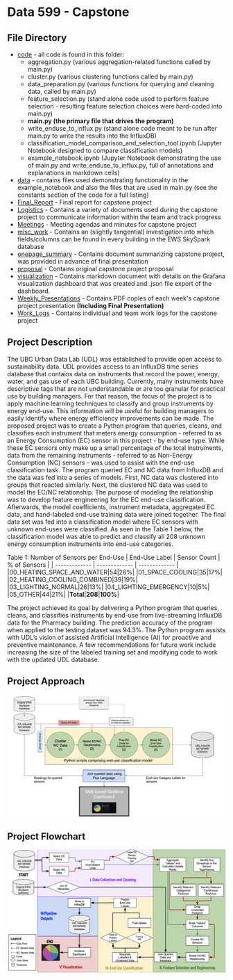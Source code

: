 # Data 599 - Capstone


## File Directory
- [code](code/) - all code is found in this folder:
  - aggregation.py (various aggregation-related functions called by main.py)
  - cluster.py (various clustering functions called by main.py)
  - data_preparation.py (various functions for querying and cleaning data, called by main.py)
  - feature_selection.py (stand alone code used to perform feature selection - resulting feature selection choices were hard-coded into main.py)
  - **main.py (the primary file that drives the program)**
  - write_enduse_to_influx.py (stand alone code meant to be run after main.py to write the results into the InfluxDB)
  - classification_model_comparison_and_selection_tool.ipynb (Jupyter Notebook designed to compare classification models)
  - example_notebook.ipynb (Jupyter Notebook demonstrating the use of main.py and write_enduse_to_influx.py, full of annotations and explanations in markdown cells)
- [data](data/) -  contains files used demonstrating functionality in the example_notebook and also the files that are used in main.py (see the constants section of the code for a full listing)
- [Final_Report](Final_Report/) - Final report for capstone project
- [Logistics](Logistics/) - Contains a variety of documents used during the capstone project to communicate information within the team and track progress
- [Meetings](Meetings/) - Meeting agendas and minutes for capstone project
- [misc_work](misc_work/) - Contains an (slightly tangential) investigation into which fields/columns can be found in every building in the EWS SkySpark database
- [onepage_summary](onepage_summary/) - Contains document summarizing capstone project, was provided in advance of final presentation
- [proposal](proposal/) - Contains original capstone project proposal
- [visualization](visualization/) - Contains markdown document with details on the Grafana visualization dashboard that was created and .json file export of the dashboard.   
- [Weekly_Presentations](Weekly_Presentations/) - Contains PDF copies of each week's capstone project presentation **(Including Final Presentation)**
- [Work_Logs](Work_Logs/) - Contains individual and team work logs for the capstone project

## Project Description
The UBC Urban Data Lab (UDL) was established to provide open access to sustainability data. UDL provides access to an InfluxDB time series database that contains data on instruments that record the power, energy, water, and gas use of each UBC building. Currently, many instruments have descriptive tags that are not understandable or are too granular for practical use by building managers. For that reason, the focus of the project is to apply machine learning techniques to classify and group instruments by energy end-use. This information will be useful for building managers to easily identify where energy efficiency improvements can be made.
The proposed project was to create a Python program that queries, cleans, and classifies each instrument that meters energy consumption - referred to as an Energy Consumption (EC) sensor in this project - by end-use type. While these EC sensors only make up a small percentage of the total instruments, data from the remaining instruments - referred to as Non-Energy Consumption (NC) sensors - was used to assist with the end-use classification task. The program queried EC and NC data from InfluxDB and the data was fed into a series of models. First, NC data was clustered into groups that reacted similarly. Next, the clustered NC data was used to model the EC/NC relationship. The purpose of modeling the relationship was to develop feature engineering for the EC end-use classification. Afterwards, the model coefficients, instrument metadata, aggregated EC data, and hand-labeled end-use training data were joined together. The final data set was fed into a classification model where EC sensors with unknown end-uses were classified. 
As seen in the Table 1 below, the classification model was able to predict and classify all 208 unknown energy consumption instruments into end-use categories.

Table 1: Number of Sensors per End-Use
| End-Use Label | Sensor Count | % of Sensors  | 
| ------------- | ------------- | ------------- |
|00_HEATING_SPACE_AND_WATER|54|26%|
|01_SPACE_COOLING|35|17%|
|02_HEATING_COOLING_COMBINED|39|19%|
|03_LIGHTING_NORMAL|26|13%|
|04_LIGHTING_EMERGENCY|10|5%|
|05_OTHER|44|21%|
|**Total**|**208**|**100%**|


The project achieved its goal by delivering a Python program that queries, cleans, and classifies instruments by end-use from live-streaming InfluxDB data for the Pharmacy building. The prediction accuracy of the program when applied to the testing dataset was 94.3%. The Python program assists with UDL’s vision of assisted Artificial Intelligence (AI) for proactive and preventive maintenance. A few recommendations for future work include increasing the size of the labeled training set and modifying code to work with the updated UDL database. 

## Project Approach
![](Logistics/Diagrams/Project_Approach.png)

## Project Flowchart
![](Logistics/Diagrams/Project_Flowchart.png)
